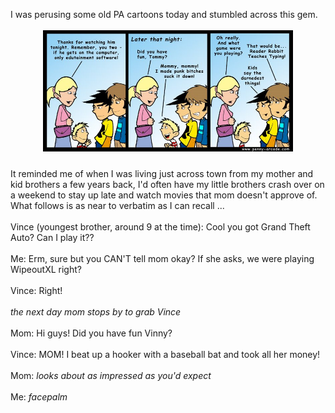 I was perusing some old PA cartoons today and stumbled across this gem.<br /><br /><a href="http://penny-arcade.com/comic/1999/12/20/"><img id="BLOGGER_PHOTO_ID_5345758269208879234" style="DISPLAY: block; MARGIN: 0px auto 10px; WIDTH: 400px; CURSOR: hand; HEIGHT: 194px; TEXT-ALIGN: center" alt="" src="/content/images/2009/06/19991220h.jpg" border="0" /></a><br />It reminded me of when I was living just across town from my mother and kid brothers a few years back, I'd often have my little brothers crash over on a weekend to stay up late and watch movies that mom doesn't approve of. What follows is as near to verbatim as I can recall ...<br /><br />Vince (youngest brother, around 9 at the time): Cool you got Grand Theft Auto? Can I play it??<br /><br />Me: Erm, sure but you CAN'T tell mom okay? If she asks, we were playing WipeoutXL right?<br /><br />Vince: Right!<br /><br />*the next day mom stops by to grab Vince*<br /><br />Mom: Hi guys! Did you have fun Vinny?<br /><br />Vince: MOM! I beat up a hooker with a baseball bat and took all her money!<br /><br />Mom: *looks about as impressed as you'd expect*<br /><br />Me: *facepalm*
